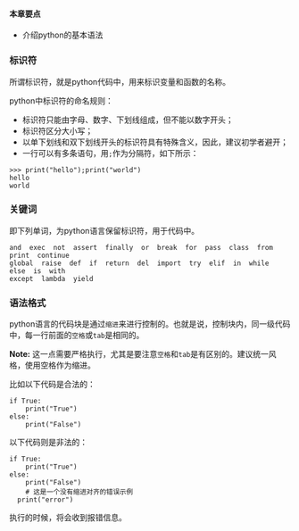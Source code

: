 #### 本章要点

- 介绍python的基本语法

### 标识符

所谓标识符，就是python代码中，用来标识变量和函数的名称。

python中标识符的命名规则：

- 标识符只能由字母、数字、下划线组成，但不能以数字开头；
- 标识符区分大小写；
- 以单下划线和双下划线开头的标识符具有特殊含义，因此，建议初学者避开；
- 一行可以有多条语句，用`;`作为分隔符，如下所示：
```
>>> print("hello");print("world")
hello
world
```

### 关键词

即下列单词，为python语言保留标识符，用于代码中。

```
and  exec  not  assert  finally  or  break  for  pass  class  from  print  continue
global  raise  def  if  return  del  import  try  elif  in  while  else  is  with
except  lambda  yield
```

### 语法格式

python语言的代码块是通过`缩进`来进行控制的。也就是说，控制块内，同一级代码中，每一行前面的`空格`或`tab`是相同的。

**Note:** 这一点需要严格执行，尤其是要注意`空格`和`tab`是有区别的。建议统一风格，使用空格作为缩进。

比如以下代码是合法的：

```
if True:
    print("True")
else:
    print("False")
```

以下代码则是非法的：

```
if True:
    print("True")
else:
    print("False")
    # 这是一个没有缩进对齐的错误示例
  print("error")
```

执行的时候，将会收到报错信息。

